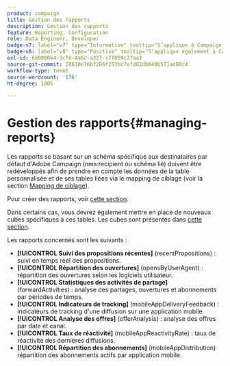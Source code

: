 ```yaml
---
product: campaign
title: Gestion des rapports
description: Gestion des rapports
feature: Reporting, Configuration
role: Data Engineer, Developer
badge-v7: label="v7" type="Informative" tooltip="S’applique à Campaign Classic v7"
badge-v8: label="v8" type="Positive" tooltip="S’applique également à Campaign v8"
exl-id: 68908664-3cf6-4a6c-a327-c7f059c27aa3
source-git-commit: 28638e76bf286f253bc7efd02db848b571ad88c4
workflow-type: tm+mt
source-wordcount: '176'
ht-degree: 100%

---
```


# Gestion des rapports{#managing-reports}



Les rapports se basant sur un schéma spécifique aux destinataires par défaut d&#39;Adobe Campaign (nms:recipient ou schéma lié) doivent être redéveloppés afin de prendre en compte les données de la table personnalisée et de ses tables liées via le mapping de ciblage (voir la section [Mapping de ciblage](../../configuration/using/target-mapping.md)).

Pour créer des rapports, voir [cette section](../../reporting/using/about-reports-creation-in-campaign.md).

Dans certains cas, vous devrez également mettre en place de nouveaux cubes spécifiques à ces tables. Les cubes sont présentés dans [cette section](../../reporting/using/ac-cubes.md).

Les rapports concernés sont les suivants :

* **[!UICONTROL Suivi des propositions récentes]** (recentPropositions) : suivi en temps réél des propositions.
* **[!UICONTROL Répartition des ouvertures]** (opensByUserAgent) : répartition des ouvertures selon les logiciels utilisateur.
* **[!UICONTROL Statistiques des activités de partage]** (forwardActivities) : analyse des partages, ouvertures et abonnements par périodes de temps.
* **[!UICONTROL Indicateurs de tracking]** (mobileAppDeliveryFeedback) : indicateurs de tracking d&#39;une diffusion sur une application mobile.
* **[!UICONTROL Analyse des offres]** (offerAnalysis) : analyse des offres par date et canal.
* **[!UICONTROL Taux de réactivité]** (mobileAppReactivityRate) : taux de réactivité des dernières diffusions.
* **[!UICONTROL Répartition des abonnements]** (mobileAppDistribution) répartition des abonnements actifs par application mobile.
